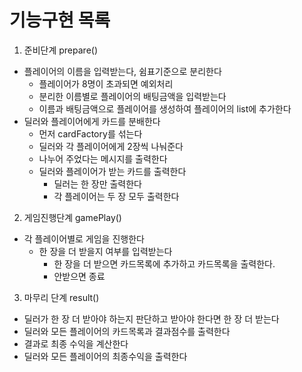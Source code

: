 기능구현 목록
=========

1. 준비단계 prepare()
- 플레이어의 이름을 입력받는다, 쉼표기준으로 분리한다
  - 플레이어가 8명이 초과되면 예외처리
  - 분리한 이름별로 플레이어의 배팅금액을 입력받는다
  - 이름과 배팅금액으로 플레이어를 생성하여 플레이어의 list에 추가한다
- 딜러와 플레이어에게 카드를 분배한다
  - 먼저 cardFactory를 섞는다
  - 딜러와 각 플레이어에게 2장씩 나눠준다
  - 나누어 주었다는 메시지를 출력한다
  - 딜러와 플레이어가 받는 카드를 출력한다
    - 딜러는 한 장만 출력한다
    - 각 플레이어는 두 장 모두 출력한다

2. 게임진행단계 gamePlay()
- 각 플레이어별로 게임을 진행한다
  - 한 장을 더 받을지 여부를 입력받는다
    - 한 장을 더 받으면 카드목록에 추가하고 카드목록을 출력한다.
    - 안받으면 종료
       
3. 마무리 단계 result()
- 딜러가 한 장 더 받아야 하는지 판단하고 받아야 한다면 한 장 더 받는다
- 딜러와 모든 플레이어의 카드목록과 결과점수를 출력한다
- 결과로 최종 수익을 계산한다
- 딜러와 모든 플레이어의 최종수익을 출력한다